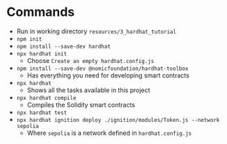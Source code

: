 # Commands
* Run in working directory `resources/3_hardhat_tutorial`
* `npm init`
* `npm install --save-dev hardhat`
* `npx hardhat init`
  * Choose `Create an empty hardhat.config.js`
* `npm install --save-dev @nomicfoundation/hardhat-toolbox`
  * Has everything you need for developing smart contracts
* `npx hardhat`
  * Shows all the tasks available in this project
* `npx hardhat compile`
  * Compiles the Solidity smart contracts
* `npx hardhat test`
* `npx hardhat ignition deploy ./ignition/modules/Token.js --network sepolia`
  * Where `sepolia` is a network defined in `hardhat.config.js`